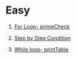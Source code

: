 # Easy

1. [For Loop- primeCheck](https://www.geeksforgeeks.org/problems/for-loop-primechecl/1?page=1&category=CPP-Control-Flow&sortBy=submissions)

2. [Step by Step Condition](https://www.geeksforgeeks.org/problems/step-by-step-condition/1?page=1&category=CPP-Control-Flow&sortBy=submissions)

3. [While loop- printTable](https://www.geeksforgeeks.org/problems/while-loop-printtable/1?page=1&category=CPP-Control-Flow&sortBy=submissions)
